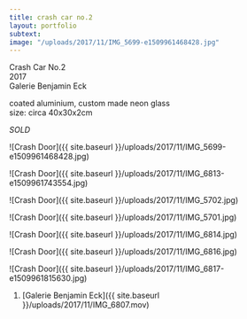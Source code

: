 ```yaml
---
title: crash car no.2
layout: portfolio
subtext: 
image: "/uploads/2017/11/IMG_5699-e1509961468428.jpg"
---
```


Crash Car No.2  
2017  
Galerie Benjamin Eck

coated aluminium, custom made neon glass  
size: circa 40x30x2cm

_SOLD_

![Crash Door]({{ site.baseurl }}/uploads/2017/11/IMG_5699-e1509961468428.jpg)

![Crash Door]({{ site.baseurl }}/uploads/2017/11/IMG_6813-e1509961743554.jpg)

![Crash Door]({{ site.baseurl }}/uploads/2017/11/IMG_5702.jpg)

![Crash Door]({{ site.baseurl }}/uploads/2017/11/IMG_5701.jpg)

![Crash Door]({{ site.baseurl }}/uploads/2017/11/IMG_6814.jpg)

![Crash Door]({{ site.baseurl }}/uploads/2017/11/IMG_6816.jpg)

![Crash Door]({{ site.baseurl }}/uploads/2017/11/IMG_6817-e1509961815630.jpg)

<div class="wp-playlist wp-video-playlist wp-playlist-light">

<noscript>

1.  [Galerie Benjamin Eck]({{ site.baseurl }}/uploads/2017/11/IMG_6807.mov)

</noscript>

<script type="application/json" class="wp-playlist-script">{"type":"video","tracklist":true,"tracknumbers":true,"images":true,"artists":true,"tracks":[{"src":"http:\/\/www.emanuelmooner.com\/wp-content\/uploads\/2017\/11\/IMG_6807.mov","type":"video\/quicktime","title":"Galerie Benjamin Eck","caption":"","description":"","meta":{"length_formatted":"0:29"},"dimensions":{"original":{"width":1920,"height":1080},"resized":{"width":1898,"height":1068}},"image":{"src":"http:\/\/www.emanuelmooner.com\/wp-includes\/images\/media\/video.png","width":48,"height":64},"thumb":{"src":"http:\/\/www.emanuelmooner.com\/wp-includes\/images\/media\/video.png","width":48,"height":64}}]}</script></div>